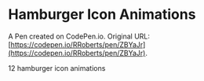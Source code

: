 # Hamburger Icon Animations

A Pen created on CodePen.io. Original URL: [https://codepen.io/RRoberts/pen/ZBYaJr](https://codepen.io/RRoberts/pen/ZBYaJr).

12 hamburger icon animations
